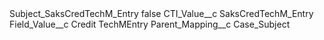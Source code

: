 <?xml version="1.0" encoding="UTF-8"?>
<CustomMetadata xmlns="http://soap.sforce.com/2006/04/metadata" xmlns:xsi="http://www.w3.org/2001/XMLSchema-instance" xmlns:xsd="http://www.w3.org/2001/XMLSchema">
    <label>Subject_SaksCredTechM_Entry</label>
    <protected>false</protected>
    <values>
        <field>CTI_Value__c</field>
        <value xsi:type="xsd:string">SaksCredTechM_Entry</value>
    </values>
    <values>
        <field>Field_Value__c</field>
        <value xsi:type="xsd:string">Credit TechMEntry</value>
    </values>
    <values>
        <field>Parent_Mapping__c</field>
        <value xsi:type="xsd:string">Case_Subject</value>
    </values>
</CustomMetadata>
